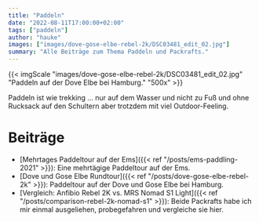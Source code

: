 ```yaml
---
title: "Paddeln"
date: "2022-08-11T17:00:00+02:00"
tags: ["paddeln"]
author: "hauke"
images: ["images/dove-gose-elbe-rebel-2k/DSC03481_edit_02.jpg"]
summary: "Alle Beiträge zum Thema Paddeln und Packrafts."
---
```


{{< imgScale "images/dove-gose-elbe-rebel-2k/DSC03481_edit_02.jpg" "Paddeln auf der Dove Elbe bei Hamburg." "500x" >}}

Paddeln ist wie trekking ... nur auf dem Wasser und nicht zu Fuß und ohne Rucksack auf den Schultern aber trotzdem mit viel Outdoor-Feeling.

# Beiträge

* [Mehrtages Paddeltour auf der Ems]({{< ref "/posts/ems-paddling-2021" >}}): Eine mehrtägige Paddeltour auf der Ems.
* [Dove und Gose Elbe Rundtour]({{< ref "/posts/dove-gose-elbe-rebel-2k" >}}): Paddeltour auf der Dove und Gose Elbe bei Hamburg.
* [Vergleich: Anfibio Rebel 2K vs. MRS Nomad S1 Light]({{< ref "/posts/comparison-rebel-2k-nomad-s1" >}}): Beide Packrafts habe ich mir einmal ausgeliehen, probegefahren und vergleiche sie hier.
